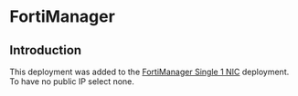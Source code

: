 # FortiManager

## Introduction

This deployment was added to the [FortiManager Single 1 NIC](../singlefmg-single.png/README.md) deployment. To have no public IP select none.
